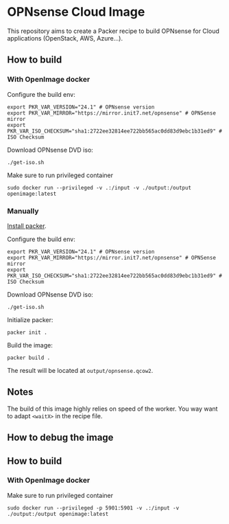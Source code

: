 # OPNsense Cloud Image

This repository aims to create a Packer recipe to build OPNsense for Cloud applications (OpenStack, AWS, Azure...).

## How to build

### With OpenImage docker
Configure the build env:

```shell
export PKR_VAR_VERSION="24.1" # OPNsense version
export PKR_VAR_MIRROR="https://mirror.init7.net/opnsense" # OPNSense mirror
export PKR_VAR_ISO_CHECKSUM="sha1:2722ee32814ee722bb565ac0dd83d9ebc1b31ed9" # ISO Checksum
```

Download OPNsense DVD iso:

```shell
./get-iso.sh

```

Make sure to run privileged container

```shell
sudo docker run --privileged -v .:/input -v ./output:/output openimage:latest
```

### Manually

[Install packer](https://developer.hashicorp.com/packer/tutorials/docker-get-started/get-started-install-cli).

Configure the build env:

```shell
export PKR_VAR_VERSION="24.1" # OPNsense version
export PKR_VAR_MIRROR="https://mirror.init7.net/opnsense" # OPNSense mirror
export PKR_VAR_ISO_CHECKSUM="sha1:2722ee32814ee722bb565ac0dd83d9ebc1b31ed9" # ISO Checksum
```

Download OPNsense DVD iso:

```shell
./get-iso.sh

```

Initialize packer:

```shell
packer init .
```

Build the image:

```shell
packer build .
```

The result will be located at `output/opnsense.qcow2`.

## Notes

The build of this image highly relies on speed of the worker. You way want to adapt `<waitX>` in the recipe file.

## How to debug the image
## How to build

### With OpenImage docker

Make sure to run privileged container

```shell
sudo docker run --privileged -p 5901:5901 -v .:/input -v ./output:/output openimage:latest
```

